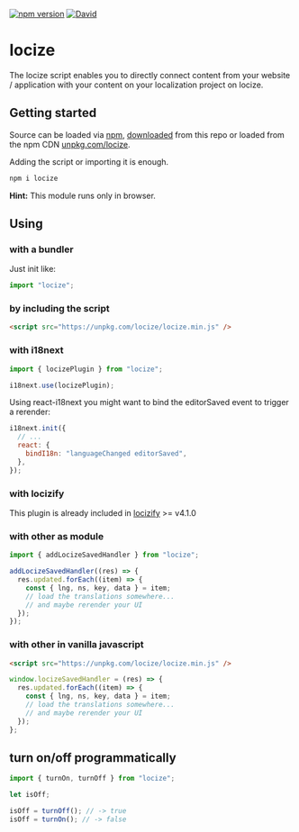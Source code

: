 [![npm version](https://img.shields.io/npm/v/locize.svg?style=flat-square)](https://www.npmjs.com/package/locize)
[![David](https://img.shields.io/david/locize/locize.svg?style=flat-square)](https://david-dm.org/locize/locize)

# locize

The locize script enables you to directly connect content from your website / application with your content on your localization project on locize.

## Getting started

Source can be loaded via [npm](https://www.npmjs.com/package/locize), [downloaded](https://github.com/locize/locize/blob/master/locize.min.js) from this repo or loaded from the npm CDN [unpkg.com/locize](https://unpkg.com/locize/locize.min.js).

Adding the script or importing it is enough.

```bash
npm i locize
```

**Hint:** This module runs only in browser.

## Using

### with a bundler

Just init like:

```js
import "locize";
```

### by including the script

```html
<script src="https://unpkg.com/locize/locize.min.js" />
```

### with i18next

```js
import { locizePlugin } from "locize";

i18next.use(locizePlugin);
```

Using react-i18next you might want to bind the editorSaved event to trigger a rerender:

```js
i18next.init({
  // ...
  react: {
    bindI18n: "languageChanged editorSaved",
  },
});
```

### with locizify

This plugin is already included in [locizify](https://github.com/locize/locizify) >= v4.1.0

### with other as module

```js
import { addLocizeSavedHandler } from "locize";

addLocizeSavedHandler((res) => {
  res.updated.forEach((item) => {
    const { lng, ns, key, data } = item;
    // load the translations somewhere...
    // and maybe rerender your UI
  });
});
```

### with other in vanilla javascript

```html
<script src="https://unpkg.com/locize/locize.min.js" />
```

```js
window.locizeSavedHandler = (res) => {
  res.updated.forEach((item) => {
    const { lng, ns, key, data } = item;
    // load the translations somewhere...
    // and maybe rerender your UI
  });
};
```

## turn on/off programmatically

```js
import { turnOn, turnOff } from "locize";

let isOff;

isOff = turnOff(); // -> true
isOff = turnOn(); // -> false
```
